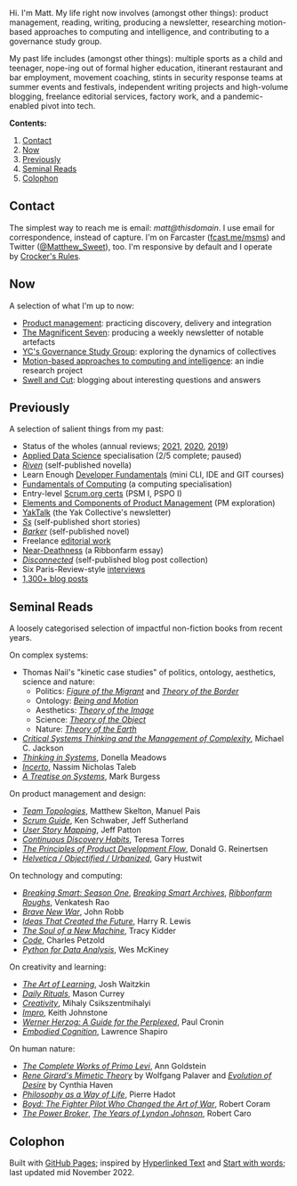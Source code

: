 Hi. I'm Matt. My life right now involves (amongst other things): product management, reading, writing, producing a newsletter, researching motion-based approaches to computing and intelligence, and contributing to a governance study group.

My past life includes (amongst other things): multiple sports as a child and teenager, nope-ing out of formal higher education, itinerant restaurant and bar employment, movement coaching, stints in security response teams at summer events and festivals, independent writing projects and high-volume blogging, freelance editorial services, factory work, and a pandemic-enabled pivot into tech.

**Contents:**

1. [Contact](https://www.msweet.net/#contact)
2. [Now](https://www.msweet.net/#now)
3. [Previously](https://www.msweet.net/#previously)
4. [Seminal Reads](https://www.msweet.net/#seminal-reads)
5. [Colophon](https://www.msweet.net/#seminal-reads)

## Contact

The simplest way to reach me is email: _matt@thisdomain_. I use email for correspondence, instead of capture. I'm on Farcaster ([fcast.me/msms](https://fcast.me/msms)) and Twitter ([@Matthew_Sweet](https://twitter.com/Matthew_Sweet)), too. I'm responsive by default and I operate by [Crocker's Rules](http://sl4.org/crocker.html).

## Now

A selection of what I'm up to now:

- [Product management](https://swellandcut.com/useful-fictions/): practicing discovery, delivery and integration
- [The Magnificent Seven](https://buttondown.email/mag7): producing a weekly newsletter of notable artefacts
- [YC's Governance Study Group](https://www.yakcollective.org/projects/yak-online-governance-primer): exploring the dynamics of collectives
- [Motion-based approaches to computing and intelligence](https://en.wikipedia.org/wiki/Thomas_Nail): an indie research project
- [Swell and Cut](https://swellandcut.com): blogging about interesting questions and answers

## Previously

A selection of salient things from my past:

- Status of the wholes (annual reviews; [2021](https://swellandcut.com/sotw-2021), [2020](https://swellandcut.com/sotw2020), [2019](https://swellandcut.com/2019/01/29/the-status-of-the-wholes/))
- [Applied Data Science](https://www.coursera.org/specializations/data-science-python) specialisation (2/5 complete; paused)
- [_Riven_](https://swellandcut.com/riven) (self-published novella)
- Learn Enough [Developer Fundamentals](https://www.learnenough.com/courses) (mini CLI, IDE and GIT courses)
- [Fundamentals of Computing](https://www.coursera.org/specializations/computer-fundamentals) (a computing specialisation)
- Entry-level [Scrum.org certs](https://www.scrum.org/professional-scrum-certifications) (PSM I, PSPO I)
- [Elements and Components of Product Management](https://swellandcut.com/ecpm) (PM exploration)
- [YakTalk](https://yakcollective.substack.com/) (the Yak Collective's newsletter)
- [_Ss_](https://swellandcut.com/ss) (self-published short stories)
- [_Barker_](https://swellandcut.com/barker) (self-published novel)
- Freelance [editorial work](https://swellandcut.com/editorial)
- [Near-Deathness](https://www.ribbonfarm.com/2018/06/21/near-deathness/) (a Ribbonfarm essay)
- [_Disconnected_](https://swellandcut.com/disconnected) (self-published blog post collection)
- Six Paris-Review-style [interviews](https://swellandcut.com/interviews)
- [1,300+ blog posts](https://swellandcut.com/archive)

## Seminal Reads

A loosely categorised selection of impactful non-fiction books from recent years.

On complex systems:

- Thomas Nail's "kinetic case studies" of politics, ontology, aesthetics, science and nature:
    - Politics: [_Figure of the Migrant_](https://www.sup.org/books/title/?id=23425) and [_Theory of the Border_](https://global.oup.com/academic/product/theory-of-the-border-9780190618650)
    - Ontology: [_Being and Motion_](https://global.oup.com/academic/product/being-and-motion-9780190908911)
    - Aesthetics: [_Theory of the Image_](https://global.oup.com/academic/product/theory-of-the-image-9780190050085)
    - Science: [_Theory of the Object_](https://edinburghuniversitypress.com/book-theory-of-the-object.html)
    - Nature: [_Theory of the Earth_](https://www.sup.org/books/title/?id=33107)
- [_Critical Systems Thinking and the Management of Complexity_](https://www.wiley.com/en-gb/Critical+Systems+Thinking+and+the+Management+of+Complexity-p-9781119118398), Michael C. Jackson
- [_Thinking in Systems_](https://www.chelseagreen.com/product/thinking-in-systems/), Donella Meadows
- [_Incerto_](https://www.fooledbyrandomness.com), Nassim Nicholas Taleb
- [_A Treatise on Systems_](http://markburgess.org/treatise.html), Mark Burgess

On product management and design:

- [_Team Topologies_](https://teamtopologies.com/book), Matthew Skelton, Manuel Pais
- [_Scrum Guide_](https://scrumguides.org/scrum-guide.html), Ken Schwaber, Jeff Sutherland
- [_User Story Mapping_](https://www.jpattonassociates.com/story-mapping/), Jeff Patton
- [_Continuous Discovery Habits_](https://www.producttalk.org/2021/05/continuous-discovery-habits/), Teresa Torres
- [_The Principles of Product Development Flow_](https://www.amazon.co.uk/Principles-Product-Development-Flow-Generation/dp/1935401009), Donald G. Reinertsen
- [_Helvetica / Objectified / Urbanized_](https://www.hustwit.com/interviewsbook), Gary Hustwit

On technology and computing:

- [_Breaking Smart: Season One_](https://www.amazon.com/dp/B079Q77446), [_Breaking Smart Archives_](https://www.amazon.com/Breaking-Smart-Archives-Selected-Newsletters-ebook/dp/B088K7N3LD), [_Ribbonfarm Roughs_](https://www.amazon.com/gp/product/B078J691KZ), Venkatesh Rao
- [_Brave New War_](https://www.amazon.com/dp/0471780790?tag=ref=nosim/globalguerril-20), John Robb
- [_Ideas That Created the Future_](https://direct.mit.edu/books/book/5003/Ideas-That-Created-the-FutureClassic-Papers-of), Harry R. Lewis
- [_The Soul of a New Machine_](https://en.wikipedia.org/wiki/The_Soul_of_a_New_Machine), Tracy Kidder
- [_Code_](https://www.codehiddenlanguage.com), Charles Petzold
- [_Python for Data Analysis_](https://www.oreilly.com/library/view/python-for-data/9781449323592/), Wes McKiney

On creativity and learning:

- [_The Art of Learning_](https://www.joshwaitzkin.com/the-art-of-learning), Josh Waitzkin
- [_Daily Rituals_](https://www.masoncurrey.com/daily-rituals), Mason Currey
- [_Creativity_](https://www.harpercollins.com/products/creativity-mihaly-csikszentmihalyi?variant=32205941211170), Mihaly Csikszentmihalyi
- [_Impro_](https://www.amazon.co.uk/Impro-Performance-Books-Improvisation-Theatre/dp/0713687010), Keith Johnstone
- [_Werner Herzog: A Guide for the Perplexed_](https://us.macmillan.com/books/9780571259779/wernerherzogaguidefortheperplexed), Paul Cronin
- [_Embodied Cognition_](https://www.routledge.com/Embodied-Cognition/Shapiro/p/book/9781138746992), Lawrence Shapiro

On human nature:

- [_The Complete Works of Primo Levi_](https://www.penguin.co.uk/books/106486/the-complete-works-of-primo-levi-by-primo-levi/9780713999563), Ann Goldstein
- [_Rene Girard's Mimetic Theory_](https://mimetictheory.com/books/rene-girards-mimetic-theory/) by Wolfgang Palaver and [_Evolution of Desire_](https://msupress.org/9781611862836/evolution-of-desire/) by Cynthia Haven
- [_Philosophy as a Way of Life_](https://www.amazon.co.uk/Philosophy-Way-Life-Spiritual-Exercises/dp/0631180338), Pierre Hadot
- [_Boyd: The Fighter Pilot Who Changed the Art of War_](https://www.amazon.com/Boyd-Fighter-Pilot-Who-Changed/dp/0316796883), Robert Coram
- [_The Power Broker_](https://en.wikipedia.org/wiki/The_Power_Broker), [_The Years of Lyndon Johnson_](https://en.wikipedia.org/wiki/The_Years_of_Lyndon_Johnson), Robert Caro

## Colophon

Built with [GitHub Pages](https://pages.github.com); inspired by [Hyperlinked Text](https://sjmulder.nl/en/textonly.html) and [Start with words](https://justinjackson.ca/words.html); last updated mid November 2022.
